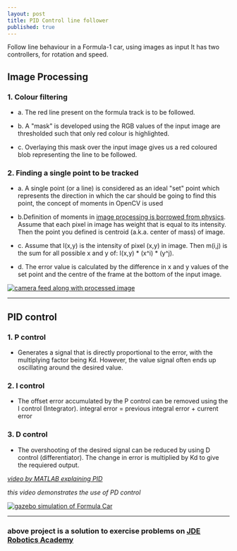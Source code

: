 ```yaml
---
layout: post
title: PID Control line follower
published: true
---
```


Follow line behaviour in a Formula-1 car, using images as input
It has two controllers, for rotation and speed.

## Image Processing
### 1. Colour filtering

* a. The red line present on the formula track is to be followed.


* b. A "mask" is developed using the RGB values of the input image are thresholded such that only red colour is highlighted.


* c. Overlaying this mask over the input image gives us a red coloured blob representing the line to be followed.


### 2. Finding a single point to be tracked

* a. A single point (or a line) is considered as an ideal "set" point which represents the direction in which the car should be going to find this point, the concept of moments in OpenCV is used


* b.Definition of moments in [image processing is borrowed from physics](https://stackoverflow.com/questions/22470902/understanding-moments-function-in-opencv). Assume that each pixel in image has weight that is equal to its intensity. Then the point you defined is centroid (a.k.a. center of mass) of image.


* c. Assume that I(x,y) is the intensity of pixel (x,y) in image. Then m(i,j) is the sum for all possible x and y of: I(x,y) * (x^i) * (y^j).


* d. The error value is calculated by the difference in x and y values of the set point and the centre of the frame at the bottom of the input image.



[![camera feed along with processed image](https://yt-embed.herokuapp.com/embed?v=4kmUJu2Xqlg)](https://www.youtube.com/watch?v=4kmUJu2Xqlg "camera feed along with processed image")

---

## PID control
### 1. P control
* Generates a signal that is directly proportional to the error, with the multiplying factor being Kd. However, the value signal often ends up oscillating around the desired value.
	
### 2. I control
* The offset error accumulated by the P control can be removed using the I control (Integrator).
    			integral error = previous integral error + current error
                
### 3. D control
* The overshooting of the desired signal can be reduced by using D control (differentiator). The change in error is multiplied by Kd to give the requiered output.
 
 
 
[_video by MATLAB explaining PID_](https://www.youtube.com/watch?v=wkfEZmsQqiA)
 
 
_this video demonstrates the use of PD control_


[![gazebo simulation of Formula Car](https://yt-embed.herokuapp.com/embed?v=PHs2H54jiRc)](https://www.youtube.com/watch?v=PHs2H54jiRc "gazebo simulation of Formula Car")

---

### **above project is a solution to exercise problems on [JDE Robotics Academy](http://jderobot.github.io/RoboticsAcademy/)**